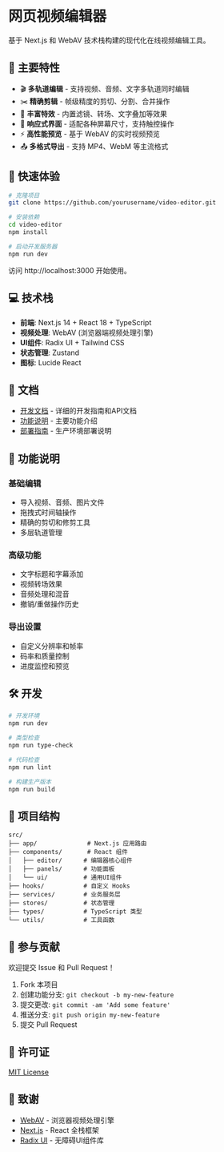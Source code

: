 # 网页视频编辑器

基于 Next.js 和 WebAV 技术栈构建的现代化在线视频编辑工具。

## 🌟 主要特性

- 🎬 **多轨道编辑** - 支持视频、音频、文字多轨道同时编辑
- ✂️ **精确剪辑** - 帧级精度的剪切、分割、合并操作
- 🎨 **丰富特效** - 内置滤镜、转场、文字叠加等效果
- 📱 **响应式界面** - 适配各种屏幕尺寸，支持触控操作
- ⚡ **高性能预览** - 基于 WebAV 的实时视频预览
- 📤 **多格式导出** - 支持 MP4、WebM 等主流格式

## 🚀 快速体验

```bash
# 克隆项目
git clone https://github.com/yourusername/video-editor.git

# 安装依赖
cd video-editor
npm install

# 启动开发服务器
npm run dev
```

访问 http://localhost:3000 开始使用。

## 💻 技术栈

- **前端**: Next.js 14 + React 18 + TypeScript
- **视频处理**: WebAV (浏览器端视频处理引擎)
- **UI组件**: Radix UI + Tailwind CSS
- **状态管理**: Zustand
- **图标**: Lucide React

## 📖 文档

- [开发文档](./docs/DEVELOPMENT.md) - 详细的开发指南和API文档
- [功能说明](#功能说明) - 主要功能介绍
- [部署指南](#部署指南) - 生产环境部署说明

## 🎯 功能说明

### 基础编辑
- 导入视频、音频、图片文件
- 拖拽式时间轴操作
- 精确的剪切和修剪工具
- 多层轨道管理

### 高级功能
- 文字标题和字幕添加
- 视频转场效果
- 音频处理和混音
- 撤销/重做操作历史

### 导出设置
- 自定义分辨率和帧率
- 码率和质量控制
- 进度监控和预览

## 🛠 开发

```bash
# 开发环境
npm run dev

# 类型检查
npm run type-check

# 代码检查
npm run lint

# 构建生产版本
npm run build
```

## 📂 项目结构

```
src/
├── app/              # Next.js 应用路由
├── components/       # React 组件
│   ├── editor/      # 编辑器核心组件
│   ├── panels/      # 功能面板
│   └── ui/          # 通用UI组件
├── hooks/           # 自定义 Hooks
├── services/        # 业务服务层
├── stores/          # 状态管理
├── types/           # TypeScript 类型
└── utils/           # 工具函数
```

## 🤝 参与贡献

欢迎提交 Issue 和 Pull Request！

1. Fork 本项目
2. 创建功能分支: `git checkout -b my-new-feature`
3. 提交更改: `git commit -am 'Add some feature'`
4. 推送分支: `git push origin my-new-feature`
5. 提交 Pull Request

## 📄 许可证

[MIT License](./LICENSE)

## 🙏 致谢

- [WebAV](https://github.com/hughfenghen/WebAV) - 浏览器视频处理引擎
- [Next.js](https://nextjs.org/) - React 全栈框架
- [Radix UI](https://www.radix-ui.com/) - 无障碍UI组件库